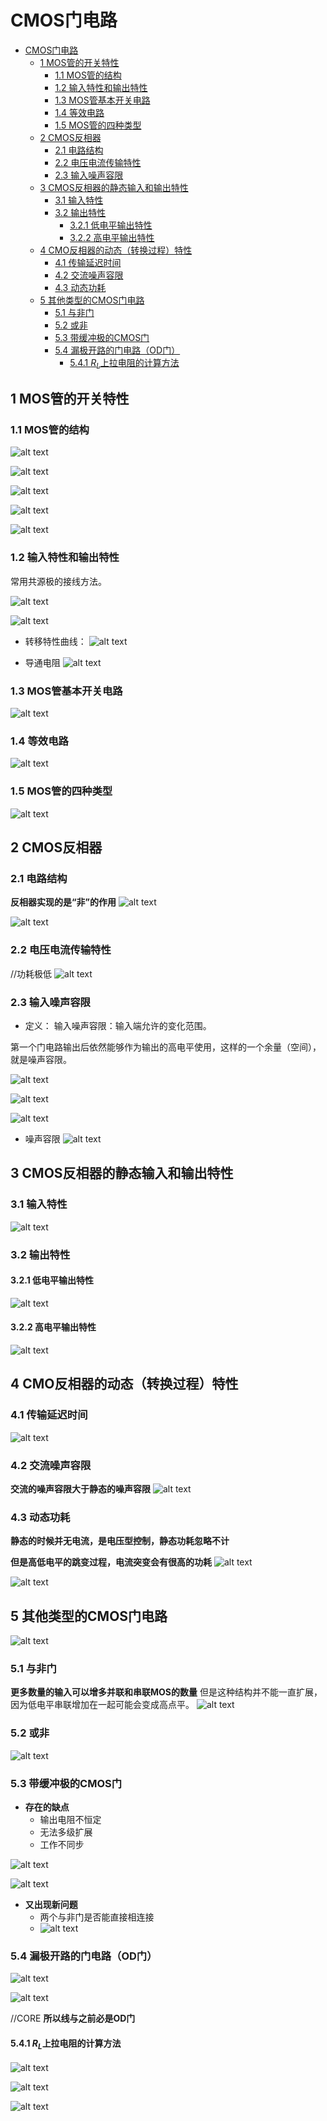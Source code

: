 <!--
 * @Author: 小叶同学
 * @Date: 2024-03-14 09:03:32
 * @LastEditors: Please set LastEditors
 * @LastEditTime: 2024-03-21 09:20:27
 * @Description: 请填写简介
-->
# CMOS门电路


<!-- @import "[TOC]" {cmd="toc" depthFrom=1 depthTo=6 orderedList=false} -->

<!-- code_chunk_output -->

- [CMOS门电路](#cmos门电路)
  - [1 MOS管的开关特性](#1-mos管的开关特性)
    - [1.1 MOS管的结构](#11-mos管的结构)
    - [1.2 输入特性和输出特性](#12-输入特性和输出特性)
    - [1.3 MOS管基本开关电路](#13-mos管基本开关电路)
    - [1.4 等效电路](#14-等效电路)
    - [1.5 MOS管的四种类型](#15-mos管的四种类型)
  - [2 CMOS反相器](#2-cmos反相器)
    - [2.1 电路结构](#21-电路结构)
    - [2.2 电压电流传输特性](#22-电压电流传输特性)
    - [2.3 输入噪声容限](#23-输入噪声容限)
  - [3 CMOS反相器的静态输入和输出特性](#3-cmos反相器的静态输入和输出特性)
    - [3.1 输入特性](#31-输入特性)
    - [3.2 输出特性](#32-输出特性)
      - [3.2.1 低电平输出特性](#321-低电平输出特性)
      - [3.2.2 高电平输出特性](#322-高电平输出特性)
  - [4 CMO反相器的动态（转换过程）特性](#4-cmo反相器的动态转换过程特性)
    - [4.1 传输延迟时间](#41-传输延迟时间)
    - [4.2 交流噪声容限](#42-交流噪声容限)
    - [4.3 动态功耗](#43-动态功耗)
  - [5 其他类型的CMOS门电路](#5-其他类型的cmos门电路)
    - [5.1 与非门](#51-与非门)
    - [5.2  或非](#52--或非)
    - [5.3 带缓冲极的CMOS门](#53-带缓冲极的cmos门)
    - [5.4 漏极开路的门电路（OD门）](#54-漏极开路的门电路od门)
      - [5.4.1 $R_L$上拉电阻的计算方法](#541-r_l上拉电阻的计算方法)

<!-- /code_chunk_output -->


## 1 MOS管的开关特性

### 1.1 MOS管的结构

![alt text](image-9.png)

![alt text](image-10.png)

![alt text](image-11.png)

![alt text](image-12.png)

![alt text](image-13.png)

### 1.2 输入特性和输出特性

常用共源极的接线方法。

![alt text](image-14.png)

![alt text](image-15.png)

- 转移特性曲线：
    ![alt text](image-16.png)

- 导通电阻
    ![alt text](image-17.png)


### 1.3 MOS管基本开关电路

![alt text](image-18.png)


### 1.4 等效电路

![alt text](image-19.png)

### 1.5 MOS管的四种类型

![alt text](image-21.png)

## 2 CMOS反相器

### 2.1 电路结构

**反相器实现的是“非”的作用**
![alt text](image-22.png)

![alt text](image-23.png)

### 2.2 电压电流传输特性

//功耗极低
![alt text](image-24.png)


### 2.3 输入噪声容限

- 定义：
    输入噪声容限：输入端允许的变化范围。

第一个门电路输出后依然能够作为输出的高电平使用，这样的一个余量（空间），就是噪声容限。

![alt text](image-25.png)

![alt text](image-26.png)

![alt text](image-27.png)

- 噪声容限
    ![alt text](image-28.png)

## 3 CMOS反相器的静态输入和输出特性

### 3.1 输入特性

![alt text](image-29.png)

### 3.2 输出特性

#### 3.2.1 低电平输出特性

![alt text](image-31.png)

#### 3.2.2 高电平输出特性

![alt text](image-32.png)

## 4 CMO反相器的动态（转换过程）特性

### 4.1 传输延迟时间

![alt text](image-33.png)

### 4.2 交流噪声容限

**交流的噪声容限大于静态的噪声容限**
![alt text](image-34.png)


### 4.3 动态功耗

**静态的时候并无电流，是电压型控制，静态功耗忽略不计**

**但是高低电平的跳变过程，电流突变会有很高的功耗**
![alt text](image-36.png)

![alt text](image-37.png)

## 5 其他类型的CMOS门电路

![alt text](image-39.png)

### 5.1 与非门

**更多数量的输入可以增多并联和串联MOS的数量**
但是这种结构并不能一直扩展，因为低电平串联增加在一起可能会变成高点平。
![alt text](image-38.png)

### 5.2  或非

![alt text](image-40.png)


### 5.3 带缓冲极的CMOS门

- **存在的缺点**
  - 输出电阻不恒定
  - 无法多级扩展
  - 工作不同步

![alt text](image-41.png)

![alt text](image-43.png)

- **又出现新问题**
  - 两个与非门是否能直接相连接
  - ![alt text](image-44.png)

### 5.4 漏极开路的门电路（OD门）

![alt text](image-45.png)

![alt text](image-46.png)


//CORE **所以线与之前必是OD门**

#### 5.4.1 $R_L$上拉电阻的计算方法

![alt text](image-47.png)

![alt text](image-49.png)

![alt text](image-50.png)
